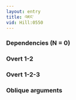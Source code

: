 ```yaml
---
layout: entry
title: འཇང་
vid: Hill:0550
---
```

### Dependencies (N = 0)


### Overt 1-2


### Overt 1-2-3


### Oblique arguments
